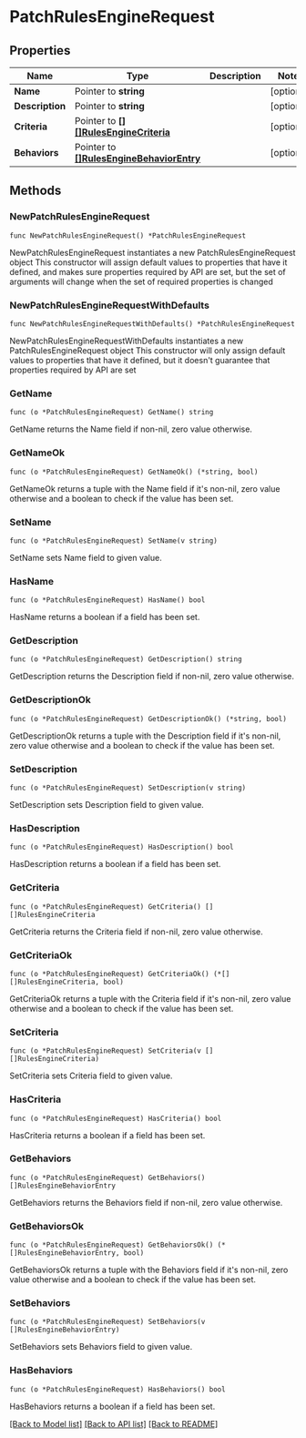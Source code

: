 # PatchRulesEngineRequest

## Properties

Name | Type | Description | Notes
------------ | ------------- | ------------- | -------------
**Name** | Pointer to **string** |  | [optional] 
**Description** | Pointer to **string** |  | [optional] 
**Criteria** | Pointer to [**[][]RulesEngineCriteria**]([]RulesEngineCriteria.md) |  | [optional] 
**Behaviors** | Pointer to [**[]RulesEngineBehaviorEntry**](RulesEngineBehaviorEntry.md) |  | [optional] 

## Methods

### NewPatchRulesEngineRequest

`func NewPatchRulesEngineRequest() *PatchRulesEngineRequest`

NewPatchRulesEngineRequest instantiates a new PatchRulesEngineRequest object
This constructor will assign default values to properties that have it defined,
and makes sure properties required by API are set, but the set of arguments
will change when the set of required properties is changed

### NewPatchRulesEngineRequestWithDefaults

`func NewPatchRulesEngineRequestWithDefaults() *PatchRulesEngineRequest`

NewPatchRulesEngineRequestWithDefaults instantiates a new PatchRulesEngineRequest object
This constructor will only assign default values to properties that have it defined,
but it doesn't guarantee that properties required by API are set

### GetName

`func (o *PatchRulesEngineRequest) GetName() string`

GetName returns the Name field if non-nil, zero value otherwise.

### GetNameOk

`func (o *PatchRulesEngineRequest) GetNameOk() (*string, bool)`

GetNameOk returns a tuple with the Name field if it's non-nil, zero value otherwise
and a boolean to check if the value has been set.

### SetName

`func (o *PatchRulesEngineRequest) SetName(v string)`

SetName sets Name field to given value.

### HasName

`func (o *PatchRulesEngineRequest) HasName() bool`

HasName returns a boolean if a field has been set.

### GetDescription

`func (o *PatchRulesEngineRequest) GetDescription() string`

GetDescription returns the Description field if non-nil, zero value otherwise.

### GetDescriptionOk

`func (o *PatchRulesEngineRequest) GetDescriptionOk() (*string, bool)`

GetDescriptionOk returns a tuple with the Description field if it's non-nil, zero value otherwise
and a boolean to check if the value has been set.

### SetDescription

`func (o *PatchRulesEngineRequest) SetDescription(v string)`

SetDescription sets Description field to given value.

### HasDescription

`func (o *PatchRulesEngineRequest) HasDescription() bool`

HasDescription returns a boolean if a field has been set.

### GetCriteria

`func (o *PatchRulesEngineRequest) GetCriteria() [][]RulesEngineCriteria`

GetCriteria returns the Criteria field if non-nil, zero value otherwise.

### GetCriteriaOk

`func (o *PatchRulesEngineRequest) GetCriteriaOk() (*[][]RulesEngineCriteria, bool)`

GetCriteriaOk returns a tuple with the Criteria field if it's non-nil, zero value otherwise
and a boolean to check if the value has been set.

### SetCriteria

`func (o *PatchRulesEngineRequest) SetCriteria(v [][]RulesEngineCriteria)`

SetCriteria sets Criteria field to given value.

### HasCriteria

`func (o *PatchRulesEngineRequest) HasCriteria() bool`

HasCriteria returns a boolean if a field has been set.

### GetBehaviors

`func (o *PatchRulesEngineRequest) GetBehaviors() []RulesEngineBehaviorEntry`

GetBehaviors returns the Behaviors field if non-nil, zero value otherwise.

### GetBehaviorsOk

`func (o *PatchRulesEngineRequest) GetBehaviorsOk() (*[]RulesEngineBehaviorEntry, bool)`

GetBehaviorsOk returns a tuple with the Behaviors field if it's non-nil, zero value otherwise
and a boolean to check if the value has been set.

### SetBehaviors

`func (o *PatchRulesEngineRequest) SetBehaviors(v []RulesEngineBehaviorEntry)`

SetBehaviors sets Behaviors field to given value.

### HasBehaviors

`func (o *PatchRulesEngineRequest) HasBehaviors() bool`

HasBehaviors returns a boolean if a field has been set.


[[Back to Model list]](../README.md#documentation-for-models) [[Back to API list]](../README.md#documentation-for-api-endpoints) [[Back to README]](../README.md)


